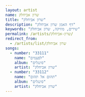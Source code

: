 ```yaml
---
layout: artist
name: שרון אביחלק
title: "שרון אביחלק"
description: "דף האמן שרון אביחלק"
keywords: "שירים, מוזיקה, שרון אביחלק"
permalink: /artists/שרון-אביחלק/
redirect_from:
  - /artists/list/שרון אביחלק
songs:
  - number: "33111"
    name: "לפעמים"
    album: "סינגלים"
    artist: "שרון אביחלק"
  - number: "33112"
    name: "תהום אל תהום"
    album: "סינגלים"
    artist: "שרון אביחלק"
---
```

